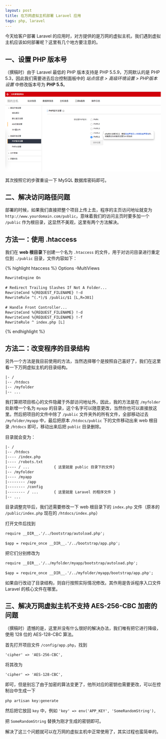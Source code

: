 ```yaml
---
layout: post
title: 在万网虚拟主机部署 Laravel 应用
tags: php, laravel
---
```


今天给客户部署 Laravel 的应用时，对方提供的是万网的虚拟主机，我们遇到虚拟主机应该如何部署呢？这里有几个地方要注意的。

## 一、设置 PHP 版本号

（撰稿时）由于 Laravel 最低的 PHP 版本支持是 PHP 5.5.9，万网默认的是 PHP 5.3，因此我们需要进去后台控制面板中的 *站点信息 > 高级环境设置 > PHP版本设置* 中修改版本号为 **PHP 5.5**。

![万网虚拟主机后台设置PHP版本](/imgs/deploying-laravel-application-on-wanwang/dlaow-001.png)

其次按照它的步骤重设一下 MySQL 数据库密码即可。

## 二、解决访问路径问题

部署的时候，如果我们直接把整个项目上传上去，程序的主页访问地址就变为 `http://www.yourdomain.com/public`，意味着我们的访问主页时要多加一个 `/public` 作为根目录，这显然不美观，这里有两个方法解决。

## 方法一：使用 .htaccess

我们在 **web 根目录**下创建一个名为 `.htaccess` 的文件，用于对访问目录进行重定位到 `./public` 目录，文件内容如下：

{% highlight htaccess %}
<IfModule mod_rewrite.c>
    <IfModule mod_negotiation.c>
        Options -MultiViews
    </IfModule>

    RewriteEngine On

    # Redirect Trailing Slashes If Not A Folder...
    RewriteCond %{REQUEST_FILENAME} !-d
    RewriteRule ^(.*)/$ /public/$1 [L,R=301]

    # Handle Front Controller...
    RewriteCond %{REQUEST_FILENAME} !-d
    RewriteCond %{REQUEST_FILENAME} !-f
    RewriteRule ^ index.php [L]
</IfModule>
{% endhighlight %}

## 方法二：改变程序的目录结构

另外一个方法是我目前使用的方法，当然选择哪个是按照自己喜好了，我们在这里看一下万网虚拟主机的目录结构。

    |- /
    |-- /htdocs
    |-- /myfolder
    |-- ...

我打算把项目核心的文件隐藏于外部访问地址外，因此，我的方法是在 `/myfolder` 处新增一个名为  `myapp` 的目录，这个名字可以随意更改，当然你也可以直接放这里。然后把项目的文件中除了 `/public` 文件夹外的所有文件，全部移动过去 `/myfolder/myapp` 中，最后把原本 `/htdocs/public` 下的文件移动出来 web 根目录 `/htdocs` 即可，移动出来后把 `public` 目录删除。

目录就会变为：

    |- /
    |-- /htdocs
    |---- /index.php
    |---- /robots.txt
    |---- / ...           { 这里就是 public 目录下的文件}
    |-- /myfolder
    |---- /myapp
    |-------- /app
    |-------- /config
    |-------- / ...       { 这里就是 Laravel 的程序文件 }
    |-- ...

目录调整完毕后，我们还需要修改一下 web 根目录下的 `index.php` 文件（原本的 `/public/index.php` 现在的 `/htdocs/index.php`）

打开文件后找到

    require __DIR__.'/../bootstrap/autoload.php';

    $app = require_once __DIR__.'/../bootstrap/app.php';

把它们分别修改为

    require __DIR__.'/../myfolder/myapp/bootstrap/autoload.php';

    $app = require_once __DIR__.'/../myfolder/myapp/bootstrap/app.php';

如果自行改动了目录结构，则自行按照实际情况修改。其作用是告诉程序入口文件 Laravel 的核心文件在哪里。

## 三、解决万网虚拟主机不支持 AES-256-CBC 加密的问题

（撰稿时）遗憾的是，这里并没有什么很好的解决办法，我们唯有把它进行降级，使用 128 位的 AES-128-CBC 算法。

首先打开项目文件 `/config/app.php`，找到

    'cipher' => 'AES-256-CBC',

将其改为

    'cipher' => 'AES-128-CBC',

即可，但是别忘了由于加密的算法变更了，他所对应的密钥也需要更改，可以在控制台中生成一下

`php artisan key:generate`

然后把它放回 `key` 中，例如 `'key' => env('APP_KEY', 'SomeRandomString'),`

把 `SomeRandomString` 替换为刚才生成的密钥即可。

解决了这三个问题就可以在万网的虚拟主机中正常使用了，其实过程也蛮简单的。
